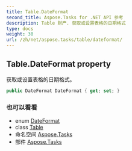 ```yaml
---
title: Table.DateFormat
second_title: Aspose.Tasks for .NET API 参考
description: Table 财产. 获取或设置表格的日期格式
type: docs
weight: 30
url: /zh/net/aspose.tasks/table/dateformat/
---
```

## Table.DateFormat property

获取或设置表格的日期格式。

```csharp
public DateFormat DateFormat { get; set; }
```

### 也可以看看

* enum [DateFormat](../../dateformat/)
* class [Table](../)
* 命名空间 [Aspose.Tasks](../../table/)
* 部件 [Aspose.Tasks](../../../)



